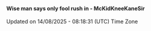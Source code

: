 #### Wise man says only fool rush in - McKidKneeKaneSir
Updated on 14/08/2025 - 08:18:31 (UTC) Time Zone
